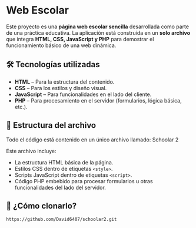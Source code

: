 # Web Escolar

Este proyecto es una **página web escolar sencilla** desarrollada como parte de una práctica educativa. La aplicación está construida en un **solo archivo** que integra **HTML, CSS, JavaScript y PHP** para demostrar el funcionamiento básico de una web dinámica.

## 🛠️ Tecnologías utilizadas

- **HTML** – Para la estructura del contenido.
- **CSS** – Para los estilos y diseño visual.
- **JavaScript** – Para funcionalidades en el lado del cliente.
- **PHP** – Para procesamiento en el servidor (formularios, lógica básica, etc.).

## 📁 Estructura del archivo

Todo el código está contenido en un único archivo llamado: Schoolar 2

Este archivo incluye:

- La estructura HTML básica de la página.
- Estilos CSS dentro de etiquetas `<style>`.
- Scripts JavaScript dentro de etiquetas `<script>`.
- Código PHP embebido para procesar formularios u otras funcionalidades del lado del servidor.

## 🚀 ¿Cómo clonarlo?

    https://github.com/David6407/schoolar2.git
